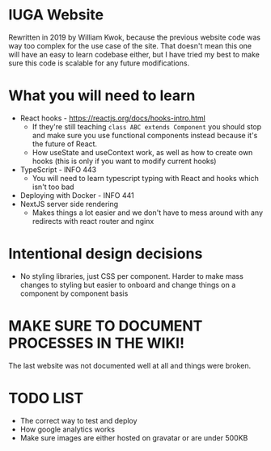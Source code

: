 # IUGA Website

Rewritten in 2019 by William Kwok, because the previous website code was way too complex for the use case of the site. That doesn't mean this one will have an easy to learn codebase either, but I have tried my best to make sure this code is scalable for any future modifications.

# What you will need to learn

* React hooks - https://reactjs.org/docs/hooks-intro.html
    * If they're still teaching `class ABC extends Component` you should stop and make sure you use functional components instead because it's the future of React.
    * How useState and useContext work, as well as how to create own hooks (this is only if you want to modify current hooks)
* TypeScript - INFO 443
    * You will need to learn typescript typing with React and hooks which isn't too bad
* Deploying with Docker - INFO 441
* NextJS server side rendering
    * Makes things a lot easier and we don't have to mess around with any redirects with react router and nginx

# Intentional design decisions

* No styling libraries, just CSS per component. Harder to make mass changes to styling but easier to onboard and change things on a component by component basis

# MAKE SURE TO DOCUMENT PROCESSES IN THE WIKI!

The last website was not documented well at all and things were broken. 

# TODO LIST

* The correct way to test and deploy
* How google analytics works
* Make sure images are either hosted on gravatar or are under 500KB
